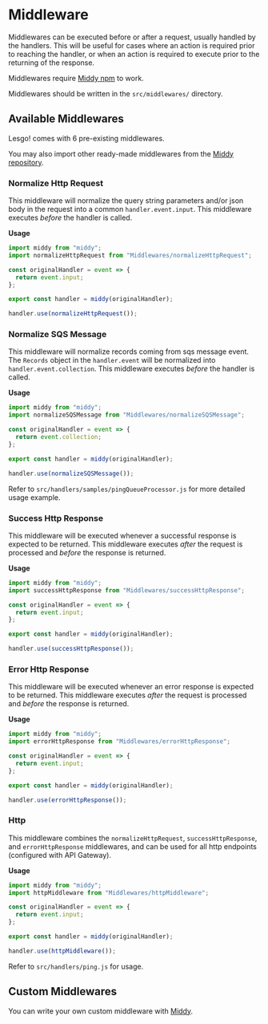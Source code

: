 # Middleware

Middlewares can be executed before or after a request, usually handled by the handlers. This will be useful for cases where an action is required prior to reaching the handler, or when an action is required to execute prior to the returning of the response.

Middlewares require [Middy npm](https://www.npmjs.com/package/middy) to work.

Middlewares should be written in the `src/middlewares/` directory.

## Available Middlewares

Lesgo! comes with 6 pre-existing middlewares.

You may also import other ready-made middlewares from the [Middy repository](https://www.npmjs.com/package/middy#available-middlewares).

### Normalize Http Request

This middleware will normalize the query string parameters and/or json body in the request into a common `handler.event.input`. This middleware executes _before_ the handler is called.

**Usage**

```js
import middy from "middy";
import normalizeHttpRequest from "Middlewares/normalizeHttpRequest";

const originalHandler = event => {
  return event.input;
};

export const handler = middy(originalHandler);

handler.use(normalizeHttpRequest());
```

### Normalize SQS Message

This middleware will normalize records coming from sqs message event. The `Records` object in the `handler.event` will be normalized into `handler.event.collection`. This middleware executes _before_ the handler is called.

**Usage**

```js
import middy from "middy";
import normalizeSQSMessage from "Middlewares/normalizeSQSMessage";

const originalHandler = event => {
  return event.collection;
};

export const handler = middy(originalHandler);

handler.use(normalizeSQSMessage());
```

Refer to `src/handlers/samples/pingQueueProcessor.js` for more detailed usage example.

### Success Http Response

This middleware will be executed whenever a successful response is expected to be returned. This middleware executes _after_ the request is processed and _before_ the response is returned.

**Usage**

```js
import middy from "middy";
import successHttpResponse from "Middlewares/successHttpResponse";

const originalHandler = event => {
  return event.input;
};

export const handler = middy(originalHandler);

handler.use(successHttpResponse());
```

### Error Http Response

This middleware will be executed whenever an error response is expected to be returned. This middleware executes _after_ the request is processed and _before_ the response is returned.

**Usage**

```js
import middy from "middy";
import errorHttpResponse from "Middlewares/errorHttpResponse";

const originalHandler = event => {
  return event.input;
};

export const handler = middy(originalHandler);

handler.use(errorHttpResponse());
```

### Http

This middleware combines the `normalizeHttpRequest`, `successHttpResponse`, and `errorHttpResponse` middlewares, and can be used for all http endpoints (configured with API Gateway).

**Usage**

```js
import middy from "middy";
import httpMiddleware from "Middlewares/httpMiddleware";

const originalHandler = event => {
  return event.input;
};

export const handler = middy(originalHandler);

handler.use(httpMiddleware());
```

Refer to `src/handlers/ping.js` for usage.

## Custom Middlewares

You can write your own custom middleware with [Middy](https://www.npmjs.com/package/middy#writing-a-middleware).
